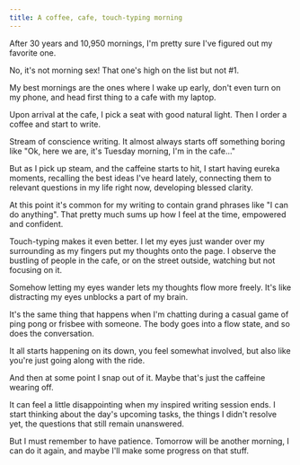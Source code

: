 ```yaml
---
title: A coffee, cafe, touch-typing morning
---
```

After 30 years and 10,950 mornings, I'm pretty sure I've figured out my favorite one.

No, it's not morning sex! That one's high on the list but not #1.

My best mornings are the ones where I wake up early, don't even turn on my phone, and head first thing to a cafe with my laptop.

Upon arrival at the cafe, I pick a seat with good natural light. Then I order a coffee and start to write.

Stream of conscience writing. It almost always starts off something boring like "Ok, here we are, it's Tuesday morning, I'm in the cafe..."

But as I pick up steam, and the caffeine starts to hit, I start having eureka moments, recalling the best ideas I've heard lately, connecting them to relevant questions in my life right now, developing blessed clarity.

At this point it's common for my writing to contain grand phrases like "I can do anything". That pretty much sums up how I feel at the time, empowered and confident.

Touch-typing makes it even better. I let my eyes just wander over my surrounding as my fingers put my thoughts onto the page. I observe the bustling of people in the cafe, or on the street outside, watching but not focusing on it.

Somehow letting my eyes wander lets my thoughts flow more freely. It's like distracting my eyes unblocks a part of my brain.

It's the same thing that happens when I'm chatting during a casual game of ping pong or frisbee with someone. The body goes into a flow state, and so does the conversation. 

It all starts happening on its down, you feel somewhat involved, but also like you're just going along with the ride.

And then at some point I snap out of it. Maybe that's just the caffeine wearing off. 

It can feel a little disappointing when my inspired writing session ends. I start thinking about the day's upcoming tasks, the things I didn't resolve yet, the questions that still remain unanswered. 

But I must remember to have patience. Tomorrow will be another morning, I can do it again, and maybe I'll make some progress on that stuff.












